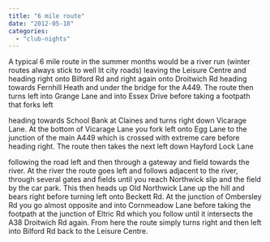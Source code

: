```yaml
---
title: "6 mile route"
date: "2012-05-18"
categories: 
  - "club-nights"
---
```


A typical 6 mile route in the summer months would be a river run (winter routes always stick to well lit city roads) leaving the Leisure Centre and heading right onto Bilford Rd and right again onto Droitwich Rd heading towards Fernhill Heath and under the bridge for the A449. The route then turns left into Grange Lane and into Essex Drive before taking a footpath that forks left

heading towards School Bank at Claines and turns right down Vicarage Lane. At the bottom of Vicarage Lane you fork left onto Egg Lane to the junction of the main A449 which is crossed with extreme care before heading right. The route then takes the next left down Hayford Lock Lane

following the road left and then through a gateway and field towards the river. At the river the route goes left and follows adjacent to the river, through several gates and fields until you reach Northwick slip and the field by the car park. This then heads up Old Northwick Lane up the hill and bears right before turning left onto Beckett Rd. At the junction of Ombersley Rd you go almost opposite and into Cornmeadow Lane before taking the footpath at the junction of Eltric Rd which you follow until it intersects the A38 Droitwich Rd again. From here the route simply turns right and then left into Bilford Rd back to the Leisure Centre.
